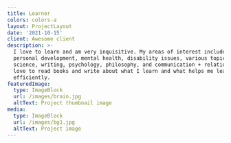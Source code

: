 ```yaml
---
title: Learner
colors: colors-a
layout: ProjectLayout
date: '2021-10-15'
client: Awesome client
description: >-
  I love to learn and am very inquisitive. My areas of interest include:
  personal development, mental health, disability issues, various topics in
  science, writing, psychology, philosophy, and communication + relationships. I
  love to read books and write about what I learn and what helps me learn
  efficiently.
featuredImage:
  type: ImageBlock
  url: /images/brain.jpg
  altText: Project thumbnail image
media:
  type: ImageBlock
  url: /images/bg1.jpg
  altText: Project image
---
```

